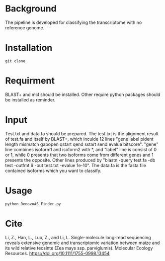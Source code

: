 # Background
The pipeline is developed for classifying the transcriptome with no reference genome.

# Installation
```
git clone 
```
# Requirment
BLAST+ and mcl should be installed. Other require python packages should be installed as reminder.

# Input
Test.txt and data.fa should be prepared. The test.txt is the alignment result of test.fa and itself by BLAST+, which inculde 12 lines "gene label pident length mismatch gapopen qstart qend sstart send evalue bitscore". "gene" line combines isoform1 and isoform2 with *, and "label" line is consist of 0 or 1, while 0 presents that two isoforms come from different genes and 1 presents the opposite. Other lines produced by "blastn -query test.fa -db test -outfmt 6 -out test.txt -evalue 1e-10". The data.fa is the fasta file contained isoforms which you want to classify.

# Usage
```
python DenovoAS_Finder.py
```

# Cite
Li, Z., Han, L., Luo, Z., and Li, L. Single-molecule long-read sequencing reveals extensive genomic and transcriptomic variation between maize and its wild relative teosinte (Zea mays ssp. parviglumis). Molecular Ecology Resources. https://doi.org/10.1111/1755-0998.13454
